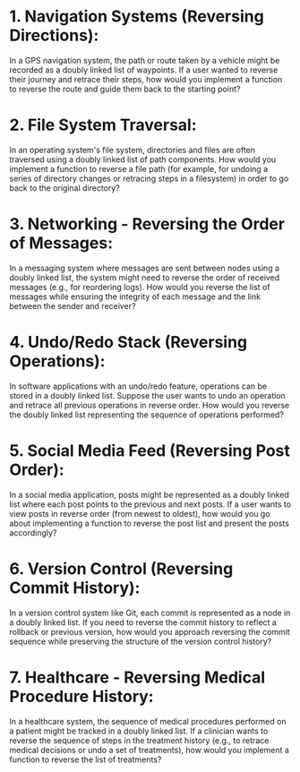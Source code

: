 # 1. Navigation Systems (Reversing Directions):
In a GPS navigation system, the path or route taken by a vehicle might be recorded as a doubly linked list of waypoints. If a user wanted to reverse their journey and retrace their steps, how would you implement a function to reverse the route and guide them back to the starting point?

# 2. File System Traversal:
In an operating system's file system, directories and files are often traversed using a doubly linked list of path components. How would you implement a function to reverse a file path (for example, for undoing a series of directory changes or retracing steps in a filesystem) in order to go back to the original directory?

# 3. Networking - Reversing the Order of Messages:
In a messaging system where messages are sent between nodes using a doubly linked list, the system might need to reverse the order of received messages (e.g., for reordering logs). How would you reverse the list of messages while ensuring the integrity of each message and the link between the sender and receiver?

# 4. Undo/Redo Stack (Reversing Operations):
In software applications with an undo/redo feature, operations can be stored in a doubly linked list. Suppose the user wants to undo an operation and retrace all previous operations in reverse order. How would you reverse the doubly linked list representing the sequence of operations performed?

# 5. Social Media Feed (Reversing Post Order):
In a social media application, posts might be represented as a doubly linked list where each post points to the previous and next posts. If a user wants to view posts in reverse order (from newest to oldest), how would you go about implementing a function to reverse the post list and present the posts accordingly?

# 6. Version Control (Reversing Commit History):
In a version control system like Git, each commit is represented as a node in a doubly linked list. If you need to reverse the commit history to reflect a rollback or previous version, how would you approach reversing the commit sequence while preserving the structure of the version control history?

# 7. Healthcare - Reversing Medical Procedure History:
In a healthcare system, the sequence of medical procedures performed on a patient might be tracked in a doubly linked list. If a clinician wants to reverse the sequence of steps in the treatment history (e.g., to retrace medical decisions or undo a set of treatments), how would you implement a function to reverse the list of treatments?

